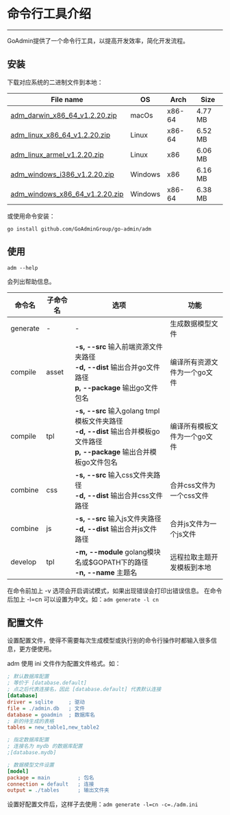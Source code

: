 # 命令行工具介绍
---

GoAdmin提供了一个命令行工具，以提高开发效率，简化开发流程。

## 安装


下载对应系统的二进制文件到本地：

|  File name   | OS  | Arch  | Size  |
|  ----  | ----  | ----  |----  |
| [adm_darwin_x86_64_v1.2.20.zip](http://file.go-admin.cn/go_admin/cli/v1_2_20/adm_darwin_x86_64_v1.2.20.zip)  | macOs | x86-64 | 4.77 MB
| [adm_linux_x86_64_v1.2.20.zip](http://file.go-admin.cn/go_admin/cli/v1_2_20/adm_linux_x86_64_v1.2.20.zip)  | Linux | x86-64   | 6.52 MB
| [adm_linux_armel_v1.2.20.zip](http://file.go-admin.cn/go_admin/cli/v1_2_20/adm_linux_armel_v1.2.20.zip)  | Linux | x86   | 6.06 MB
| [adm_windows_i386_v1.2.20.zip](http://file.go-admin.cn/go_admin/cli/v1_2_20/adm_windows_i386_v1.2.20.zip)  | Windows | x86  |6.16 MB
| [adm_windows_x86_64_v1.2.20.zip](http://file.go-admin.cn/go_admin/cli/v1_2_20/adm_windows_x86_64_v1.2.20.zip)  | Windows | x86-64   |6.38 MB


或使用命令安装：

```
go install github.com/GoAdminGroup/go-admin/adm
```

## 使用

```
adm --help
```

会列出帮助信息。

|  命令名  |  子命令名   | 选项  | 功能  | 
|  ---- | ---- | ----  | ----  |
| generate  |  - | - | 生成数据模型文件
| compile  | asset| **-s, --src** 输入前端资源文件夹路径<br>**-d, --dist** 输出合并go文件路径<br>**p, --package** 输出go文件包名 | 编译所有资源文件为一个go文件
| compile  | tpl | **-s, --src** 输入golang tmpl模板文件夹路径<br>**-d, --dist** 输出合并模板go文件路径<br>**p, --package** 输出合并模板go文件包名 | 编译所有模板文件为一个go文件
| combine  | css| **-s, --src** 输入css文件夹路径<br>**-d, --dist** 输出合并css文件路径 | 合并css文件为一个css文件
| combine  | js | **-s, --src** 输入js文件夹路径<br>**-d, --dist** 输出合并js文件路径 | 合并js文件为一个js文件
| develop  | tpl | **-m, --module** golang模块名或$GOPATH下的路径<br>**-n, --name** 主题名 | 远程拉取主题开发模板到本地

在命令前加上 -v 选项会开启调试模式，如果出现错误会打印出错误信息。
在命令后加上 -l=cn 可以设置为中文。如：```adm generate -l cn```

## 配置文件

设置配置文件，使得不需要每次生成模型或执行别的命令行操作时都输入很多信息，更方便使用。

adm 使用 ini 文件作为配置文件格式。如：

```ini
; 默认数据库配置
; 等价于 [database.default]
; 点之后代表连接名，因此 [database.default] 代表默认连接
[database]
driver = sqlite     ; 驱动
file = ./admin.db   ; 文件
database = goadmin  ; 数据库名
; 新的待生成的表格
tables = new_table1,new_table2

; 指定数据库配置
; 连接名为 mydb 的数据库配置
;[database.mydb]

; 数据模型文件设置
[model]
package = main         ; 包名
connection = default   ; 连接
output = ./tables      ; 输出文件夹
```

设置好配置文件后，这样子去使用：```adm generate -l=cn -c=./adm.ini```


